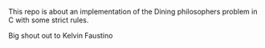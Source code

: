 This repo is about an implementation of the Dining philosophers problem in C with some strict rules.

Big shout out to Kelvin Faustino
